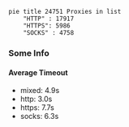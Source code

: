 
```mermaid
pie title 24751 Proxies in list
    "HTTP" : 17917
    "HTTPS": 5986
    "SOCKS" : 4758
```

### Some Info
#### Average Timeout

- mixed: 4.9s
- http: 3.0s
- https: 7.7s
- socks: 6.3s